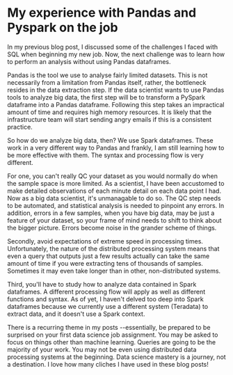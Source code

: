 # My experience with Pandas and Pyspark on the job
In my previous blog post, I discussed some of the challenges I faced with SQL when beginning my new job.  Now, the next challenge was to learn how to perform an analysis without using Pandas dataframes.

Pandas is the tool we use to analyse fairly limited datasets. This is not necessarily from a limitation from Pandas itself, rather, the bottleneck resides in the data extraction step.  If the data scientist wants to use Pandas tools to analyze big data, the first step will be to transform a PySpark dataframe into a Pandas dataframe. Following this step takes an impractical amount of time and requires high memory resources. It is likely that the infrastructure team will start sending angry emails if this is a consistent practice.

So how do we analyze big data, then? We use Spark dataframes. These work in a very different way to Pandas and frankly, I am still learning how to be more effective with them. The syntax and processing flow is very different. 

For one, you can't really QC your dataset as you would normally do when the sample space is more limited. As a scientist, I have been accustomed to make detailed observations of each minute detail on each data point I had. Now as a big data scientist, it's unmanagable to do so. The QC step needs to be automated, and statistical analysis is needed to pinpoint any errors. In addition, errors in a few samples, when you have big data, may be just a feature of your dataset, so your frame of mind needs to shift to think about the bigger picture. Errors become noise in the grander scheme of things.

Secondly, avoid expectations of extreme speed in processing times. Unfortunately, the nature of the distributed processing system means that even a query that outputs just a few results actually can take the same amount of time if you were extracting tens of thousands of samples.  Sometimes it may even take longer than in other, non-distributed systems.

Third, you'll have to study how to analyze data contained in Spark dataframes. A different processing flow will apply as well as different functions and syntax. As of yet, I haven't delved too deep into Spark dataframes because we currently use a different system (Teradata) to extract data, and it doesn't use a Spark context.

There is a recurring theme in my posts --essentially, be prepared to be surprised on your first data science job assignment. You may be asked to focus on things other than machine learning. Queries are going to be the majority of your work. You may not be even using distributed data processing systems at the beginning. Data science mastery is a journey, not a destination. I love how many cliches I have used in these blog posts!
